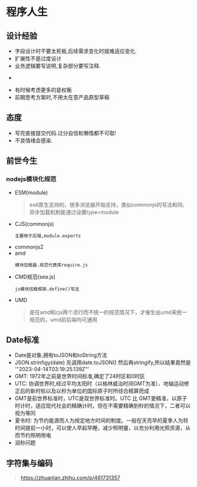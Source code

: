 # 程序人生

## 设计经验
- 字段设计时不要太死板,后续需求变化时就难适应变化.
- 扩展性不是过度设计
- 业务逻辑要写说明,复杂部分要写注释.
- ~~~能稳定运行,也要能让人看得懂.~~~
- 有时候考虑更多的是权衡
- 前期思考方案时,不用太在意产品原型草稿


## 态度
- 写完直接提交代码.过分自信和懒惰都不可取!
- 不良情绪会感染.


## 前世今生

### nodejs模块化规范
- ESM(module)
  > es6原生支持的，很多浏览器开始支持，类似commonjs的写法和同、异步加载机制能通过设置type=module
- CJS(commonjs)
  ```
  主要用于后端,module.exports
  ```
- commonjs2
- amd
  ```
  模块加载器.规范代表库require.js
  ```
- CMD规范(sea.js)
  ```
  js模块加载框架.define()写法
  ```
- UMD
  > 是在amd和cjs两个流行而不统一的规范情况下，才催生出umd来统一规范的，umd前后端均可通用

## Date标准
- Date是对象,拥有toJSON和toString方法
- JSON.strinfigy(date) 先调用date.toJSON() 然后再stringify,所以结果竟然是 '"2023-04-14T03:19:25.139Z"'
- GMT: 1972年之前是世界时间标准,确定了24时区和0时区
- UTC: 协调世界时,经过平均太阳时（以格林威治时间GMT为准）、地轴运动修正后的新时标以及以秒为单位的国际原子时所综合精算而成
- GMT是前世界标准时，UTC是现世界标准时。UTC 比 GMT更精准，以原子时计时，适应现代社会的精确计时。但在不需要精确到秒的情况下，二者可以视为等同
- 夏令时: 为节约能源而人为规定地方时间的制度。一般在天亮早的夏季人为将时间提前一小时，可以使人早起早睡，减少照明量，以充分利用光照资源，从而节约照明用电
- 润秒问题

## 字符集与编码
> https://zhuanlan.zhihu.com/p/461731357